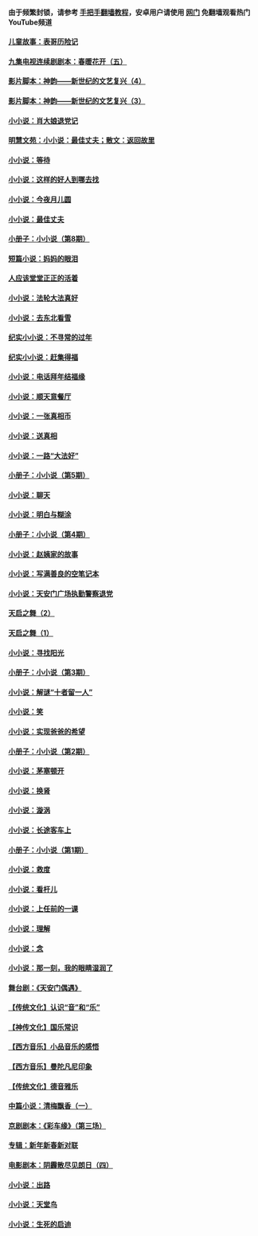 #### 由于频繁封锁，请参考 [手把手翻墙教程](https://github.com/gfw-breaker/guides/wiki/)，安卓用户请使用 [网门](https://github.com/gfw-breaker/nogfw/blob/master/dl.md?t=05120601) 免翻墙观看热门YouTube频道 

#### [儿童故事：表哥历险记](../pages/328/383535.md?t=05120601) 

#### [九集电视连续剧剧本：春暖花开（五）](../pages/328/275919.md?t=05120601) 

#### [影片脚本：神韵——新世纪的文艺复兴（4）](../pages/328/266089.md?t=05120601) 

#### [影片脚本：神韵——新世纪的文艺复兴（3）](../pages/328/266087.md?t=05120601) 

#### [小小说：肖大娘退党记](../pages/328/239807.md?t=05120601) 

#### [明慧文苑：小小说：最佳丈夫；散文：返回故里](../pages/328/3439.md?t=05120601) 

#### [小小说：等待](../pages/328/223927.md?t=05120601) 

#### [小小说：这样的好人到哪去找](../pages/328/209396.md?t=05120601) 

#### [小小说：今夜月儿圆](../pages/328/193588.md?t=05120601) 

#### [小小说：最佳丈夫](../pages/328/190938.md?t=05120601) 

#### [小册子：小小说（第8期）](../pages/328/188202.md?t=05120601) 

#### [短篇小说：妈妈的眼泪](../pages/328/187712.md?t=05120601) 

#### [人应该堂堂正正的活着](../pages/328/182430.md?t=05120601) 

#### [小小说：法轮大法真好](../pages/328/174669.md?t=05120601) 

#### [小小说：去东北看雪](../pages/328/173882.md?t=05120601) 

#### [纪实小小说：不寻常的过年](../pages/328/173187.md?t=05120601) 

#### [纪实小小说：赶集得福](../pages/328/172652.md?t=05120601) 

#### [小小说：电话拜年结福缘](../pages/328/172533.md?t=05120601) 

#### [小小说：顺天意餐厅](../pages/328/170182.md?t=05120601) 

#### [小小说：一张真相币](../pages/328/169410.md?t=05120601) 

#### [小小说：送真相](../pages/328/166713.md?t=05120601) 

#### [小小说：一路“大法好”](../pages/328/162016.md?t=05120601) 

#### [小册子：小小说（第5期）](../pages/328/161131.md?t=05120601) 

#### [小小说：聊天](../pages/328/159640.md?t=05120601) 

#### [小小说：明白与糊涂](../pages/328/158101.md?t=05120601) 

#### [小册子：小小说（第4期）](../pages/328/158006.md?t=05120601) 

#### [小小说：赵姨家的故事](../pages/328/157843.md?t=05120601) 

#### [小小说：写满善良的空笔记本](../pages/328/157382.md?t=05120601) 

#### [小小说：天安门广场执勤警察退党](../pages/328/156982.md?t=05120601) 

#### [天启之舞（2）](../pages/328/153440.md?t=05120601) 

#### [天启之舞（1）](../pages/328/153439.md?t=05120601) 

#### [小小说：寻找阳光](../pages/328/153065.md?t=05120601) 

#### [小册子：小小说（第3期）](../pages/328/151715.md?t=05120601) 

#### [小小说：解谜“十者留一人”](../pages/328/148967.md?t=05120601) 

#### [小小说：笑](../pages/328/148905.md?t=05120601) 

#### [小小说：实现爸爸的希望](../pages/328/148096.md?t=05120601) 

#### [小册子：小小说（第2期）](../pages/328/147214.md?t=05120601) 

#### [小小说：茅塞顿开](../pages/328/147030.md?t=05120601) 

#### [小小说：换肾](../pages/328/146770.md?t=05120601) 

#### [小小说：漩涡](../pages/328/146683.md?t=05120601) 

#### [小小说：长途客车上](../pages/328/145076.md?t=05120601) 

#### [小册子：小小说（第1期）](../pages/328/143963.md?t=05120601) 

#### [小小说：救度](../pages/328/143927.md?t=05120601) 

#### [小小说：看杆儿](../pages/328/142137.md?t=05120601) 

#### [小小说：上任前的一课](../pages/328/140808.md?t=05120601) 

#### [小小说：理解](../pages/328/140476.md?t=05120601) 

#### [小小说：念](../pages/328/139513.md?t=05120601) 

#### [小小说：那一刻，我的眼睛湿润了](../pages/328/138476.md?t=05120601) 

#### [舞台剧：《天安门偶遇》](../pages/328/117155.md?t=05120601) 

#### [【传统文化】认识“音”和“乐”](../pages/328/108667.md?t=05120601) 

#### [【神传文化】国乐常识](../pages/328/104225.md?t=05120601) 

#### [【西方音乐】小品音乐的感悟](../pages/328/102924.md?t=05120601) 

#### [【西方音乐】曼陀凡尼印象](../pages/328/102922.md?t=05120601) 

#### [【传统文化】德音雅乐](../pages/328/102923.md?t=05120601) 

#### [中篇小说：清梅飘香（一）](../pages/328/101058.md?t=05120601) 

#### [京剧剧本：《彩车缘》（第三场）](../pages/328/96434.md?t=05120601) 

#### [专辑：新年新春新对联](../pages/328/94991.md?t=05120601) 

#### [电影剧本：阴霾散尽见朗日（四）](../pages/328/87081.md?t=05120601) 

#### [小小说：出路](../pages/328/84848.md?t=05120601) 

#### [小小说：天堂鸟](../pages/328/83084.md?t=05120601) 

#### [小小说：生死的启迪](../pages/328/70977.md?t=05120601) 


